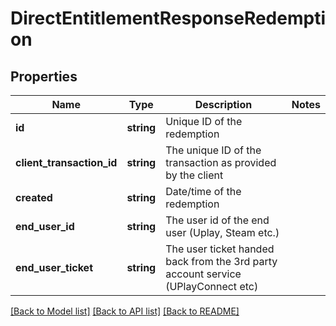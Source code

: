 # DirectEntitlementResponseRedemption

## Properties
Name | Type | Description | Notes
------------ | ------------- | ------------- | -------------
**id** | **string** | Unique ID of the redemption | 
**client_transaction_id** | **string** | The unique ID of the transaction as provided by the client | 
**created** | **string** | Date/time of the redemption | 
**end_user_id** | **string** | The user id of the end user (Uplay, Steam etc.) | 
**end_user_ticket** | **string** | The user ticket handed back from the 3rd party account service (UPlayConnect etc) | 

[[Back to Model list]](../README.md#documentation-for-models) [[Back to API list]](../README.md#documentation-for-api-endpoints) [[Back to README]](../README.md)


